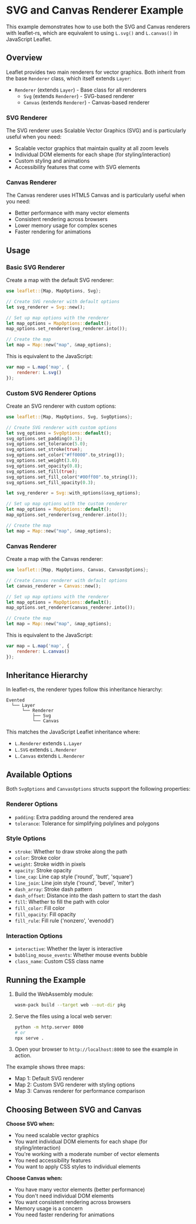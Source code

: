# SVG and Canvas Renderer Example

This example demonstrates how to use both the SVG and Canvas renderers with leaflet-rs, which are equivalent to using `L.svg()` and `L.canvas()` in JavaScript Leaflet.

## Overview

Leaflet provides two main renderers for vector graphics. Both inherit from the base `Renderer` class, which itself extends `Layer`:

- `Renderer` (extends `Layer`) - Base class for all renderers
  - `Svg` (extends `Renderer`) - SVG-based renderer
  - `Canvas` (extends `Renderer`) - Canvas-based renderer

### SVG Renderer
The SVG renderer uses Scalable Vector Graphics (SVG) and is particularly useful when you need:
- Scalable vector graphics that maintain quality at all zoom levels
- Individual DOM elements for each shape (for styling/interaction)
- Custom styling and animations
- Accessibility features that come with SVG elements

### Canvas Renderer
The Canvas renderer uses HTML5 Canvas and is particularly useful when you need:
- Better performance with many vector elements
- Consistent rendering across browsers
- Lower memory usage for complex scenes
- Faster rendering for animations

## Usage

### Basic SVG Renderer

Create a map with the default SVG renderer:

```rust
use leaflet::{Map, MapOptions, Svg};

// Create SVG renderer with default options
let svg_renderer = Svg::new();

// Set up map options with the renderer
let map_options = MapOptions::default();
map_options.set_renderer(svg_renderer.into());

// Create the map
let map = Map::new("map", &map_options);
```

This is equivalent to the JavaScript:
```javascript
var map = L.map('map', {
    renderer: L.svg()
});
```

### Custom SVG Renderer Options

Create an SVG renderer with custom options:

```rust
use leaflet::{Map, MapOptions, Svg, SvgOptions};

// Create SVG renderer with custom options
let svg_options = SvgOptions::default();
svg_options.set_padding(0.1);
svg_options.set_tolerance(5.0);
svg_options.set_stroke(true);
svg_options.set_color("#ff0000".to_string());
svg_options.set_weight(3.0);
svg_options.set_opacity(0.8);
svg_options.set_fill(true);
svg_options.set_fill_color("#00ff00".to_string());
svg_options.set_fill_opacity(0.3);

let svg_renderer = Svg::with_options(&svg_options);

// Set up map options with the custom renderer
let map_options = MapOptions::default();
map_options.set_renderer(svg_renderer.into());

// Create the map
let map = Map::new("map", &map_options);
```

### Canvas Renderer

Create a map with the Canvas renderer:

```rust
use leaflet::{Map, MapOptions, Canvas, CanvasOptions};

// Create Canvas renderer with default options
let canvas_renderer = Canvas::new();

// Set up map options with the renderer
let map_options = MapOptions::default();
map_options.set_renderer(canvas_renderer.into());

// Create the map
let map = Map::new("map", &map_options);
```

This is equivalent to the JavaScript:
```javascript
var map = L.map('map', {
    renderer: L.canvas()
});
```

## Inheritance Hierarchy

In leaflet-rs, the renderer types follow this inheritance hierarchy:

```
Evented
  └── Layer
      └── Renderer
          ├── Svg
          └── Canvas
```

This matches the JavaScript Leaflet inheritance where:
- `L.Renderer` extends `L.Layer`
- `L.SVG` extends `L.Renderer`  
- `L.Canvas` extends `L.Renderer`

## Available Options

Both `SvgOptions` and `CanvasOptions` structs support the following properties:

### Renderer Options
- `padding`: Extra padding around the rendered area
- `tolerance`: Tolerance for simplifying polylines and polygons

### Style Options
- `stroke`: Whether to draw stroke along the path
- `color`: Stroke color
- `weight`: Stroke width in pixels
- `opacity`: Stroke opacity
- `line_cap`: Line cap style ('round', 'butt', 'square')
- `line_join`: Line join style ('round', 'bevel', 'miter')
- `dash_array`: Stroke dash pattern
- `dash_offset`: Distance into the dash pattern to start the dash
- `fill`: Whether to fill the path with color
- `fill_color`: Fill color
- `fill_opacity`: Fill opacity
- `fill_rule`: Fill rule ('nonzero', 'evenodd')

### Interaction Options
- `interactive`: Whether the layer is interactive
- `bubbling_mouse_events`: Whether mouse events bubble
- `class_name`: Custom CSS class name

## Running the Example

1. Build the WebAssembly module:
   ```bash
   wasm-pack build --target web --out-dir pkg
   ```

2. Serve the files using a local web server:
   ```bash
   python -m http.server 8000
   # or
   npx serve .
   ```

3. Open your browser to `http://localhost:8000` to see the example in action.

The example shows three maps:
- Map 1: Default SVG renderer
- Map 2: Custom SVG renderer with styling options
- Map 3: Canvas renderer for performance comparison

## Choosing Between SVG and Canvas

**Choose SVG when:**
- You need scalable vector graphics
- You want individual DOM elements for each shape (for styling/interaction)
- You're working with a moderate number of vector elements
- You need accessibility features
- You want to apply CSS styles to individual elements

**Choose Canvas when:**
- You have many vector elements (better performance)
- You don't need individual DOM elements
- You want consistent rendering across browsers
- Memory usage is a concern
- You need faster rendering for animations